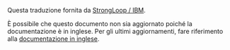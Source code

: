 <p>Questa traduzione fornita da <a href="http://strongloop.com">StrongLoop / IBM</a>.</p>

È possibile che questo documento non sia aggiornato poiché la documentazione è in inglese. Per gli ultimi aggiornamenti, fare riferimento alla <a href="/expressjs.com/">documentazione in inglese</a>.
